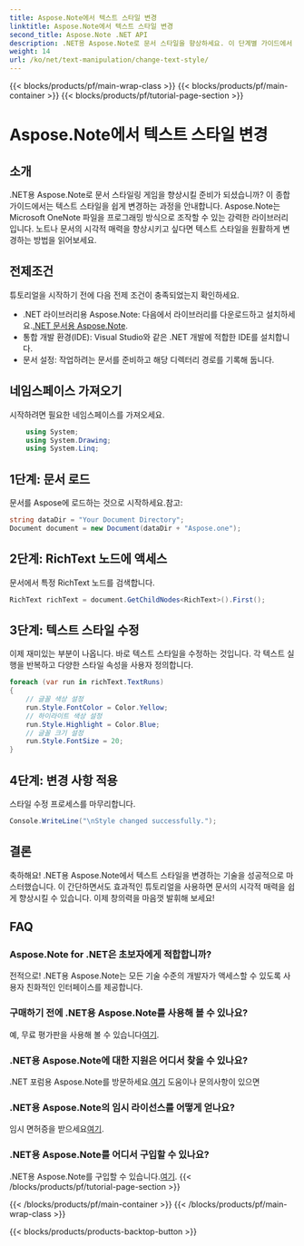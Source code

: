 ```yaml
---
title: Aspose.Note에서 텍스트 스타일 변경
linktitle: Aspose.Note에서 텍스트 스타일 변경
second_title: Aspose.Note .NET API
description: .NET용 Aspose.Note로 문서 스타일을 향상하세요. 이 단계별 가이드에서 텍스트 스타일을 손쉽게 변경하는 방법을 알아보세요. 무료로 사용해 보세요!
weight: 14
url: /ko/net/text-manipulation/change-text-style/
---
```


{{< blocks/products/pf/main-wrap-class >}}
{{< blocks/products/pf/main-container >}}
{{< blocks/products/pf/tutorial-page-section >}}

# Aspose.Note에서 텍스트 스타일 변경

## 소개
.NET용 Aspose.Note로 문서 스타일링 게임을 향상시킬 준비가 되셨습니까? 이 종합 가이드에서는 텍스트 스타일을 쉽게 변경하는 과정을 안내합니다. Aspose.Note는 Microsoft OneNote 파일을 프로그래밍 방식으로 조작할 수 있는 강력한 라이브러리입니다. 노트나 문서의 시각적 매력을 향상시키고 싶다면 텍스트 스타일을 원활하게 변경하는 방법을 읽어보세요.
## 전제조건
튜토리얼을 시작하기 전에 다음 전제 조건이 충족되었는지 확인하세요.
-  .NET 라이브러리용 Aspose.Note: 다음에서 라이브러리를 다운로드하고 설치하세요.[.NET 문서용 Aspose.Note](https://reference.aspose.com/note/net/).
- 통합 개발 환경(IDE): Visual Studio와 같은 .NET 개발에 적합한 IDE를 설치합니다.
- 문서 설정: 작업하려는 문서를 준비하고 해당 디렉터리 경로를 기록해 둡니다.
## 네임스페이스 가져오기
시작하려면 필요한 네임스페이스를 가져오세요.
```csharp
    using System;
    using System.Drawing;
    using System.Linq;
```
## 1단계: 문서 로드
문서를 Aspose에 로드하는 것으로 시작하세요.참고:
```csharp
string dataDir = "Your Document Directory";
Document document = new Document(dataDir + "Aspose.one");
```
## 2단계: RichText 노드에 액세스
문서에서 특정 RichText 노드를 검색합니다.
```csharp
RichText richText = document.GetChildNodes<RichText>().First();
```
## 3단계: 텍스트 스타일 수정
이제 재미있는 부분이 나옵니다. 바로 텍스트 스타일을 수정하는 것입니다. 각 텍스트 실행을 반복하고 다양한 스타일 속성을 사용자 정의합니다.
```csharp
foreach (var run in richText.TextRuns)
{
    // 글꼴 색상 설정
    run.Style.FontColor = Color.Yellow;
    // 하이라이트 색상 설정
    run.Style.Highlight = Color.Blue;
    // 글꼴 크기 설정
    run.Style.FontSize = 20;
}
```
## 4단계: 변경 사항 적용
스타일 수정 프로세스를 마무리합니다.
```csharp
Console.WriteLine("\nStyle changed successfully.");
```
## 결론
축하해요! .NET용 Aspose.Note에서 텍스트 스타일을 변경하는 기술을 성공적으로 마스터했습니다. 이 간단하면서도 효과적인 튜토리얼을 사용하면 문서의 시각적 매력을 쉽게 향상시킬 수 있습니다. 이제 창의력을 마음껏 발휘해 보세요!
## FAQ
### Aspose.Note for .NET은 초보자에게 적합합니까?
전적으로! .NET용 Aspose.Note는 모든 기술 수준의 개발자가 액세스할 수 있도록 사용자 친화적인 인터페이스를 제공합니다.
### 구매하기 전에 .NET용 Aspose.Note를 사용해 볼 수 있나요?
 예, 무료 평가판을 사용해 볼 수 있습니다[여기](https://releases.aspose.com/).
### .NET용 Aspose.Note에 대한 지원은 어디서 찾을 수 있나요?
 .NET 포럼용 Aspose.Note를 방문하세요.[여기](https://forum.aspose.com/c/note/28) 도움이나 문의사항이 있으면
### .NET용 Aspose.Note의 임시 라이선스를 어떻게 얻나요?
 임시 면허증을 받으세요[여기](https://purchase.aspose.com/temporary-license/).
### .NET용 Aspose.Note를 어디서 구입할 수 있나요?
 .NET용 Aspose.Note를 구입할 수 있습니다.[여기](https://purchase.aspose.com/buy).
{{< /blocks/products/pf/tutorial-page-section >}}

{{< /blocks/products/pf/main-container >}}
{{< /blocks/products/pf/main-wrap-class >}}

{{< blocks/products/products-backtop-button >}}
